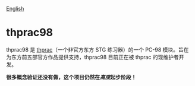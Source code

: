 [English](https://github.com/H-J-Granger/thprac98/blob/main/README.md)

# thprac98

thprac98 是 [thprac](https://github.com/touhouworldcup/thprac)（一个非官方东方 STG 练习器）的一个 PC-98 模块。旨在为东方前五部官方作品提供支持，thprac98 目前正在被 thprac 的现维护者开发。

**很多概念验证还没有做，这个项目仍然在*高度*起步阶段！**